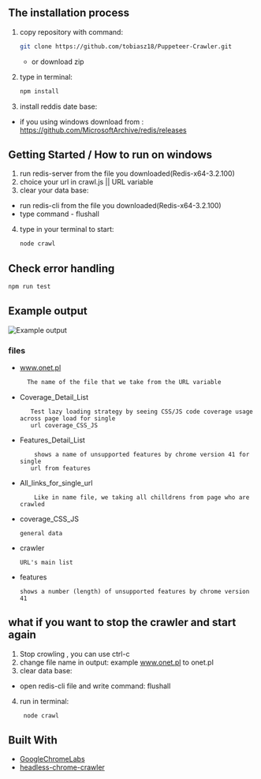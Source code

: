 
## The installation process

1. copy repository with command:
    ```bash
    git clone https://github.com/tobiasz18/Puppeteer-Crawler.git
    ```
    * or download zip

2. type in terminal:
    ```bash
    npm install
    ```
 
3. install reddis date base:
 * if you using windows download from : https://github.com/MicrosoftArchive/redis/releases



## Getting Started / How to run on windows

1. run redis-server from the file you downloaded(Redis-x64-3.2.100)
2. choice your url in crawl.js || URL variable 
3. clear your data base:

 * run redis-cli from the file you downloaded(Redis-x64-3.2.100) 
 * type command - flushall 

4. type in your terminal to start:

    ```bash
    node crawl
    ``` 

## Check error handling

  ```bash  
  npm run test
```

## Example output 


![Example output](https://i.ibb.co/T8fzMKV/output.jpg)

### files 
* www.onet.pl 
    ```bash  
      The name of the file that we take from the URL variable

    ```

* Coverage_Detail_List
    ```  
       Test lazy loading strategy by seeing CSS/JS code coverage usage across page load for single 
       url coverage_CSS_JS
    ```   
* Features_Detail_List
    ```  
        shows a name of unsupported features by chrome version 41 for single 
       url from features
    ``` 

* All_links_for_single_url
    ```  
        Like in name file, we taking all chilldrens from page who are crawled
    ``` 
* coverage_CSS_JS
    ```  
    general data 
    ``` 
* crawler
    ```  
    URL's main list 

    ``` 
* features
    ```  
    shows a number (length) of unsupported features by chrome version 41
    ```         

## what if you want to stop the crawler and start again 

1. Stop crowling , you can use ctrl-c
2. change file name in output: example www.onet.pl to onet.pl
3. clear data base:
 * open redis-cli file and write command:  flushall
4. run in terminal:
   ```bash
    node crawl
    ```  


## Built With
* [GoogleChromeLabs](https://github.com/GoogleChromeLabs/puppeteer-examples) 
* [headless-chrome-crawler](https://github.com/yujiosaka/headless-chrome-crawler) 
